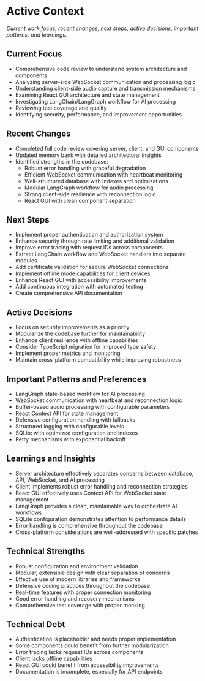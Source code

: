 # Active Context

_Current work focus, recent changes, next steps, active decisions, important patterns, and learnings._

## Current Focus
- Comprehensive code review to understand system architecture and components
- Analyzing server-side WebSocket communication and processing logic
- Understanding client-side audio capture and transmission mechanisms
- Examining React GUI architecture and state management
- Investigating LangChain/LangGraph workflow for AI processing
- Reviewing test coverage and quality
- Identifying security, performance, and improvement opportunities

## Recent Changes
- Completed full code review covering server, client, and GUI components
- Updated memory bank with detailed architectural insights
- Identified strengths in the codebase:
  - Robust error handling with graceful degradation
  - Efficient WebSocket communication with heartbeat monitoring
  - Well-structured database with indexes and optimizations
  - Modular LangGraph workflow for audio processing
  - Strong client-side resilience with reconnection logic
  - React GUI with clean component separation

## Next Steps
- Implement proper authentication and authorization system
- Enhance security through rate limiting and additional validation
- Improve error tracing with request IDs across components
- Extract LangChain workflow and WebSocket handlers into separate modules
- Add certificate validation for secure WebSocket connections
- Implement offline mode capabilities for client devices
- Enhance React GUI with accessibility improvements
- Add continuous integration with automated testing
- Create comprehensive API documentation

## Active Decisions
- Focus on security improvements as a priority
- Modularize the codebase further for maintainability
- Enhance client resilience with offline capabilities
- Consider TypeScript migration for improved type safety
- Implement proper metrics and monitoring
- Maintain cross-platform compatibility while improving robustness

## Important Patterns and Preferences
- LangGraph state-based workflow for AI processing
- WebSocket communication with heartbeat and reconnection logic
- Buffer-based audio processing with configurable parameters
- React Context API for state management
- Defensive configuration handling with fallbacks
- Structured logging with configurable levels
- SQLite with optimized configuration and indexes
- Retry mechanisms with exponential backoff

## Learnings and Insights
- Server architecture effectively separates concerns between database, API, WebSocket, and AI processing
- Client implements robust error handling and reconnection strategies
- React GUI effectively uses Context API for WebSocket state management
- LangGraph provides a clean, maintainable way to orchestrate AI workflows
- SQLite configuration demonstrates attention to performance details
- Error handling is comprehensive throughout the codebase
- Cross-platform considerations are well-addressed with specific patches

## Technical Strengths
- Robust configuration and environment validation
- Modular, extensible design with clear separation of concerns
- Effective use of modern libraries and frameworks
- Defensive coding practices throughout the codebase
- Real-time features with proper connection monitoring
- Good error handling and recovery mechanisms
- Comprehensive test coverage with proper mocking

## Technical Debt
- Authentication is placeholder and needs proper implementation
- Some components could benefit from further modularization
- Error tracing lacks request IDs across components
- Client lacks offline capabilities
- React GUI could benefit from accessibility improvements
- Documentation is incomplete, especially for API endpoints
